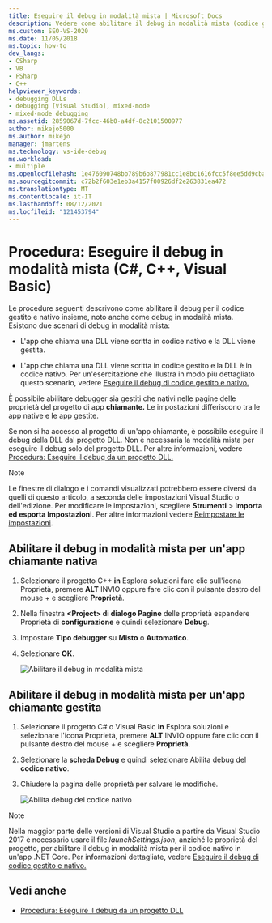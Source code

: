 ```yaml
---
title: Eseguire il debug in modalità mista | Microsoft Docs
description: Vedere come abilitare il debug in modalità mista (codice gestito e nativo insieme) nelle pagine delle proprietà del progetto dell'app chiamante.
ms.custom: SEO-VS-2020
ms.date: 11/05/2018
ms.topic: how-to
dev_langs:
- CSharp
- VB
- FSharp
- C++
helpviewer_keywords:
- debugging DLLs
- debugging [Visual Studio], mixed-mode
- mixed-mode debugging
ms.assetid: 2859067d-7fcc-46b0-a4df-8c2101500977
author: mikejo5000
ms.author: mikejo
manager: jmartens
ms.technology: vs-ide-debug
ms.workload:
- multiple
ms.openlocfilehash: 1e476090748bb789b6b877981cc1e8bc1616fcc5f8ee5dd9cba29f8d76f7bf00
ms.sourcegitcommit: c72b2f603e1eb3a4157f00926df2e263831ea472
ms.translationtype: MT
ms.contentlocale: it-IT
ms.lasthandoff: 08/12/2021
ms.locfileid: "121453794"
---
```

# <a name="how-to-debug-in-mixed-mode-c-c-visual-basic"></a>Procedura: Eseguire il debug in modalità mista (C#, C++, Visual Basic)

Le procedure seguenti descrivono come abilitare il debug per il codice gestito e nativo insieme, noto anche come debug in modalità mista. Esistono due scenari di debug in modalità mista:

- L'app che chiama una DLL viene scritta in codice nativo e la DLL viene gestita.

- L'app che chiama una DLL viene scritta in codice gestito e la DLL è in codice nativo. Per un'esercitazione che illustra in modo più dettagliato questo scenario, vedere [Eseguire il debug di codice gestito e nativo.](../debugger/how-to-debug-managed-and-native-code.md)

È possibile abilitare debugger sia gestiti che nativi nelle pagine delle proprietà del progetto di app **chiamante.** Le impostazioni differiscono tra le app native e le app gestite.

Se non si ha accesso al progetto di un'app chiamante, è possibile eseguire il debug della DLL dal progetto DLL. Non è necessaria la modalità mista per eseguire il debug solo del progetto DLL. Per altre informazioni, vedere [Procedura: Eseguire il debug da un progetto DLL.](../debugger/how-to-debug-from-a-dll-project.md)

> [!NOTE]
> Le finestre di dialogo e i comandi visualizzati potrebbero essere diversi da quelli di questo articolo, a seconda delle impostazioni Visual Studio o dell'edizione. Per modificare le impostazioni, scegliere **Strumenti**  >  **Importa ed esporta Impostazioni**. Per altre informazioni vedere [Reimpostare le impostazioni](../ide/environment-settings.md#reset-settings).

## <a name="enable-mixed-mode-debugging-for-a-native-calling-app"></a>Abilitare il debug in modalità mista per un'app chiamante nativa

1. Selezionare il progetto C++ **in** Esplora soluzioni  fare clic sull'icona Proprietà, premere **ALT** INVIO oppure fare clic con il pulsante destro del mouse + e scegliere **Proprietà**.

1. Nella finestra **\<Project> di dialogo Pagine** delle proprietà espandere Proprietà di **configurazione** e quindi selezionare **Debug**.

1. Impostare **Tipo debugger** su **Misto** o **Automatico**.

1. Selezionare **OK**.

   ![Abilitare il debug in modalità mista](../debugger/media/dbg-mixed-mode-from-native.png "Abilitare il debug in modalità mista")

## <a name="enable-mixed-mode-debugging-for-a-managed-calling-app"></a>Abilitare il debug in modalità mista per un'app chiamante gestita

1. Selezionare il progetto C# o Visual Basic **in** Esplora soluzioni  e selezionare l'icona Proprietà, premere **ALT** INVIO oppure fare clic con il pulsante destro del mouse + e scegliere **Proprietà**.

1. Selezionare la **scheda Debug** e quindi selezionare Abilita debug del **codice nativo**.

1. Chiudere la pagina delle proprietà per salvare le modifiche.

   ![Abilita debug del codice nativo](../debugger/media/dbg-mixed-mode-from-csharp.png "Abilita debug del codice nativo")

> [!NOTE]
> Nella maggior parte delle versioni di Visual Studio a partire da Visual Studio 2017 è necessario usare il file *launchSettings.json*, anziché le proprietà del progetto, per abilitare il debug in modalità mista per il codice nativo in un'app .NET Core. Per informazioni dettagliate, vedere [Eseguire il debug di codice gestito e nativo.](../debugger/how-to-debug-managed-and-native-code.md)

## <a name="see-also"></a>Vedi anche

- [Procedura: Eseguire il debug da un progetto DLL](../debugger/how-to-debug-from-a-dll-project.md)
